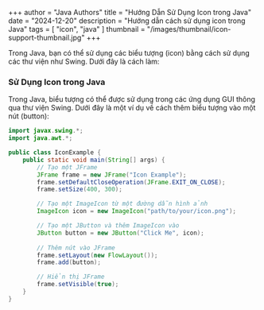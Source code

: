 +++
author = "Java Authors"
title = "Hướng Dẫn Sử Dụng Icon trong Java"
date = "2024-12-20"
description = "Hướng dẫn cách sử dụng icon trong Java"
tags = [
    "icon",
    "java"
]
thumbnail = "/images/thumbnail/icon-support-thumbnail.jpg"
+++


Trong Java, bạn có thể sử dụng các biểu tượng (icon) bằng cách sử dụng các thư viện như Swing. Dưới đây là cách làm:

<!--more-->

### Sử Dụng Icon trong Java

Trong Java, biểu tượng có thể được sử dụng trong các ứng dụng GUI thông qua thư viện Swing. Dưới đây là một ví dụ về cách thêm biểu tượng vào một nút (button):

```java
import javax.swing.*;
import java.awt.*;

public class IconExample {
    public static void main(String[] args) {
        // Tạo một JFrame
        JFrame frame = new JFrame("Icon Example");
        frame.setDefaultCloseOperation(JFrame.EXIT_ON_CLOSE);
        frame.setSize(400, 300);

        // Tạo một ImageIcon từ một đường dẫn hình ảnh
        ImageIcon icon = new ImageIcon("path/to/your/icon.png");

        // Tạo một JButton và thêm ImageIcon vào
        JButton button = new JButton("Click Me", icon);
        
        // Thêm nút vào JFrame
        frame.setLayout(new FlowLayout());
        frame.add(button);

        // Hiển thị JFrame
        frame.setVisible(true);
    }
}
